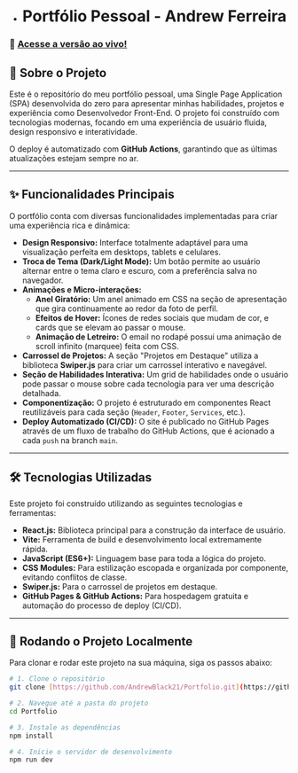 - # Portfólio Pessoal - Andrew Ferreira

### 🚀 [Acesse a versão ao vivo!](https://andrewblack21.github.io/Portfolio/)

## 📄 Sobre o Projeto

Este é o repositório do meu portfólio pessoal, uma Single Page Application (SPA) desenvolvida do zero para apresentar minhas habilidades, projetos e experiência como Desenvolvedor Front-End. O projeto foi construído com tecnologias modernas, focando em uma experiência de usuário fluida, design responsivo e interatividade.

O deploy é automatizado com **GitHub Actions**, garantindo que as últimas atualizações estejam sempre no ar.

---

## ✨ Funcionalidades Principais

O portfólio conta com diversas funcionalidades implementadas para criar uma experiência rica e dinâmica:

* **Design Responsivo:** Interface totalmente adaptável para uma visualização perfeita em desktops, tablets e celulares.
* **Troca de Tema (Dark/Light Mode):** Um botão permite ao usuário alternar entre o tema claro e escuro, com a preferência salva no navegador.
* **Animações e Micro-interações:**
    * **Anel Giratório:** Um anel animado em CSS na seção de apresentação que gira continuamente ao redor da foto de perfil.
    * **Efeitos de Hover:** Ícones de redes sociais que mudam de cor, e cards que se elevam ao passar o mouse.
    * **Animação de Letreiro:** O email no rodapé possui uma animação de scroll infinito (marquee) feita com CSS.
* **Carrossel de Projetos:** A seção "Projetos em Destaque" utiliza a biblioteca **Swiper.js** para criar um carrossel interativo e navegável.
* **Seção de Habilidades Interativa:** Um grid de habilidades onde o usuário pode passar o mouse sobre cada tecnologia para ver uma descrição detalhada.
* **Componentização:** O projeto é estruturado em componentes React reutilizáveis para cada seção (`Header`, `Footer`, `Services`, etc.).
* **Deploy Automatizado (CI/CD):** O site é publicado no GitHub Pages através de um fluxo de trabalho do GitHub Actions, que é acionado a cada `push` na branch `main`.

---

## 🛠️ Tecnologias Utilizadas

Este projeto foi construído utilizando as seguintes tecnologias e ferramentas:

* **React.js:** Biblioteca principal para a construção da interface de usuário.
* **Vite:** Ferramenta de build e desenvolvimento local extremamente rápida.
* **JavaScript (ES6+):** Linguagem base para toda a lógica do projeto.
* **CSS Modules:** Para estilização escopada e organizada por componente, evitando conflitos de classe.
* **Swiper.js:** Para o carrossel de projetos em destaque.
* **GitHub Pages & GitHub Actions:** Para hospedagem gratuita e automação do processo de deploy (CI/CD).

---

## 🚀 Rodando o Projeto Localmente

Para clonar e rodar este projeto na sua máquina, siga os passos abaixo:

```bash
# 1. Clone o repositório
git clone [https://github.com/AndrewBlack21/Portfolio.git](https://github.com/AndrewBlack21/Portfolio.git)

# 2. Navegue até a pasta do projeto
cd Portfolio

# 3. Instale as dependências
npm install

# 4. Inicie o servidor de desenvolvimento
npm run dev
 
 
